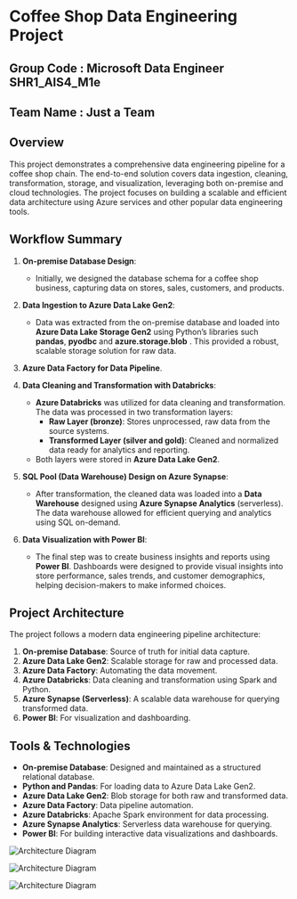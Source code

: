 # Coffee Shop Data Engineering Project
## Group Code : Microsoft Data Engineer SHR1_AIS4_M1e
## Team Name : Just a Team 

## Overview

This project demonstrates a comprehensive data engineering pipeline for a coffee shop chain. The end-to-end solution covers data ingestion, cleaning, transformation, storage, and visualization, leveraging both on-premise and cloud technologies. The project focuses on building a scalable and efficient data architecture using Azure services and other popular data engineering tools.

## Workflow Summary

1. **On-premise Database Design**: 
    - Initially, we designed the database schema for a coffee shop business, capturing data on stores, sales, customers, and products.
    
2. **Data Ingestion to Azure Data Lake Gen2**: 
    - Data was extracted from the on-premise database and loaded into **Azure Data Lake Storage Gen2** using Python’s libraries such **pandas**, **pyodbc** and **azure.storage.blob** . This provided a robust, scalable storage solution for raw data.

3. **Azure Data Factory for Data Pipeline**.

4. **Data Cleaning and Transformation with Databricks**: 
    - **Azure Databricks** was utilized for data cleaning and transformation. The data was processed in two transformation layers:
      - **Raw Layer (bronze)**: Stores unprocessed, raw data from the source systems.
      - **Transformed Layer (silver and gold)**: Cleaned and normalized data ready for analytics and reporting.
    - Both layers were stored in **Azure Data Lake Gen2**.

5. **SQL Pool (Data Warehouse) Design on Azure Synapse**: 
    - After transformation, the cleaned data was loaded into a **Data Warehouse** designed using **Azure Synapse Analytics** (serverless). The data warehouse allowed for efficient querying and analytics using SQL on-demand.

6. **Data Visualization with Power BI**: 
    - The final step was to create business insights and reports using **Power BI**. Dashboards were designed to provide visual insights into store performance, sales trends, and customer demographics, helping decision-makers to make informed choices.

## Project Architecture

The project follows a modern data engineering pipeline architecture:
1. **On-premise Database**: Source of truth for initial data capture.
2. **Azure Data Lake Gen2**: Scalable storage for raw and processed data.
3. **Azure Data Factory**: Automating the data movement.
4. **Azure Databricks**: Data cleaning and transformation using Spark and Python.
5. **Azure Synapse (Serverless)**: A scalable data warehouse for querying transformed data.
6. **Power BI**: For visualization and dashboarding.

## Tools & Technologies

- **On-premise Database**: Designed and maintained as a structured relational database.
- **Python and Pandas**: For loading data to Azure Data Lake Gen2.
- **Azure Data Lake Gen2**: Blob storage for both raw and transformed data.
- **Azure Data Factory**: Data pipeline automation.
- **Azure Databricks**: Apache Spark environment for data processing.
- **Azure Synapse Analytics**: Serverless data warehouse for querying.
- **Power BI**: For building interactive data visualizations and dashboards.

![Architecture Diagram](Images/Over%20View.png)


![Architecture Diagram](Images/first%20page.png)


![Architecture Diagram](Images/secound%20page.png)
